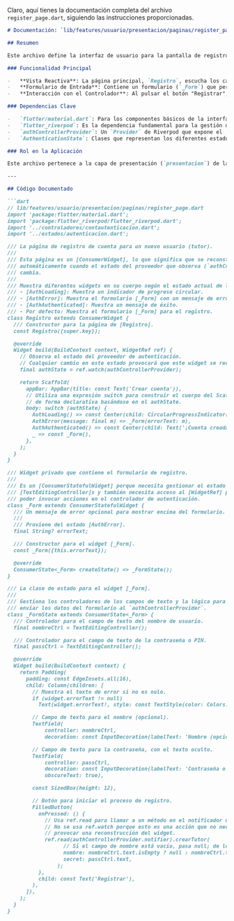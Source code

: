 Claro, aquí tienes la documentación completa del archivo `register_page.dart`, siguiendo las instrucciones proporcionadas.

```markdown
# Documentación: `lib/features/usuario/presentacion/paginas/register_page.dart`

## Resumen

Este archivo define la interfaz de usuario para la pantalla de registro de nuevos usuarios (tutores) en la aplicación. Utiliza el paquete `flutter_riverpod` para la gestión de estados, lo que le permite reaccionar a los cambios en el proceso de autenticación de una manera declarativa y eficiente.

### Funcionalidad Principal

-   **Vista Reactiva**: La página principal, `Registro`, escucha los cambios de estado del `authControllerProvider`. Dependiendo del estado actual (`AuthLoading`, `AuthError`, `AuthAuthenticated`, o inicial), muestra la interfaz correspondiente: un indicador de carga, un formulario con un mensaje de error, un mensaje de éxito, o el formulario de registro inicial.
-   **Formulario de Entrada**: Contiene un formulario (`_Form`) que permite al usuario introducir un nombre (opcional) y una contraseña o PIN.
-   **Interacción con el Controlador**: Al pulsar el botón "Registrar", el formulario invoca el método `crearTutor` del `authControllerProvider`, pasándole los datos introducidos por el usuario para procesar la creación de la cuenta.

### Dependencias Clave

-   `flutter/material.dart`: Para los componentes básicos de la interfaz de usuario de Material Design.
-   `flutter_riverpod`: Es la dependencia fundamental para la gestión del estado. La página utiliza `ConsumerWidget` y `ConsumerStatefulWidget` para interactuar con los `providers` de Riverpod.
-   `authControllerProvider`: Un `Provider` de Riverpod que expone el `AuthController` y su estado. Este controlador contiene la lógica de negocio para la autenticación y registro.
-   `AuthenticationState`: Clases que representan los diferentes estados del flujo de autenticación (ej. `AuthLoading`, `AuthError`, `AuthAuthenticated`), permitiendo a la UI reaccionar de forma adecuada.

### Rol en la Aplicación

Este archivo pertenece a la capa de presentación (`presentacion`) de la funcionalidad de usuario (`features/usuario`). Su rol es proporcionar la interfaz visual para que un nuevo usuario pueda crear una cuenta. Actúa como el puente entre la interacción del usuario y la lógica de autenticación encapsulada en el `authControllerProvider`.

---

## Código Documentado

```dart
// lib/features/usuario/presentacion/paginas/register_page.dart
import 'package:flutter/material.dart';
import 'package:flutter_riverpod/flutter_riverpod.dart';
import '../controladores/contautenticacion.dart';
import '../estados/autenticacion.dart';

/// La página de registro de cuenta para un nuevo usuario (tutor).
///
/// Esta página es un [ConsumerWidget], lo que significa que se reconstruye
/// automáticamente cuando el estado del proveedor que observa (`authControllerProvider`)
/// cambia.
///
/// Muestra diferentes widgets en su cuerpo según el estado actual de la autenticación:
/// - [AuthLoading]: Muestra un indicador de progreso circular.
/// - [AuthError]: Muestra el formulario [_Form] con un mensaje de error.
/// - [AuthAuthenticated]: Muestra un mensaje de éxito.
/// - Por defecto: Muestra el formulario [_Form] para el registro.
class Registro extends ConsumerWidget {
  /// Constructor para la página de [Registro].
  const Registro({super.key});

  @override
  Widget build(BuildContext context, WidgetRef ref) {
    // Observa el estado del proveedor de autenticación.
    // Cualquier cambio en este estado provocará que este widget se reconstruya.
    final authState = ref.watch(authControllerProvider);

    return Scaffold(
      appBar: AppBar(title: const Text('Crear cuenta')),
      // Utiliza una expresión switch para construir el cuerpo del Scaffold
      // de forma declarativa basándose en el authState.
      body: switch (authState) {
        AuthLoading() => const Center(child: CircularProgressIndicator()),
        AuthError(message: final m) => _Form(errorText: m),
        AuthAuthenticated() => const Center(child: Text('¡Cuenta creada!')),
        _ => const _Form(),
      },
    );
  }
}

/// Widget privado que contiene el formulario de registro.
///
/// Es un [ConsumerStatefulWidget] porque necesita gestionar el estado de los
/// [TextEditingController]s y también necesita acceso al [WidgetRef] para
/// poder invocar acciones en el controlador de autenticación.
class _Form extends ConsumerStatefulWidget {
  /// Un mensaje de error opcional para mostrar encima del formulario.
  ///
  /// Proviene del estado [AuthError].
  final String? errorText;

  /// Constructor para el widget [_Form].
  const _Form({this.errorText});

  @override
  ConsumerState<_Form> createState() => _FormState();
}

/// La clase de estado para el widget [_Form].
///
/// Gestiona los controladores de los campos de texto y la lógica para
/// enviar los datos del formulario al `authControllerProvider`.
class _FormState extends ConsumerState<_Form> {
  /// Controlador para el campo de texto del nombre de usuario.
  final nombreCtrl = TextEditingController();

  /// Controlador para el campo de texto de la contraseña o PIN.
  final passCtrl = TextEditingController();

  @override
  Widget build(BuildContext context) {
    return Padding(
      padding: const EdgeInsets.all(16),
      child: Column(children: [
        // Muestra el texto de error si no es nulo.
        if (widget.errorText != null)
          Text(widget.errorText!, style: const TextStyle(color: Colors.red)),

        // Campo de texto para el nombre (opcional).
        TextField(
            controller: nombreCtrl,
            decoration: const InputDecoration(labelText: 'Nombre (opcional)')),

        // Campo de texto para la contraseña, con el texto oculto.
        TextField(
            controller: passCtrl,
            decoration: const InputDecoration(labelText: 'Contraseña o PIN'),
            obscureText: true),

        const SizedBox(height: 12),

        // Botón para iniciar el proceso de registro.
        FilledButton(
          onPressed: () {
            // Usa ref.read para llamar a un método en el notificador del proveedor.
            // No se usa ref.watch porque esto es una acción que no necesita
            // provocar una reconstrucción del widget.
            ref.read(authControllerProvider.notifier).crearTutor(
                  // Si el campo de nombre está vacío, pasa null; de lo contrario, pasa el texto.
                  nombre: nombreCtrl.text.isEmpty ? null : nombreCtrl.text,
                  secret: passCtrl.text,
                );
          },
          child: const Text('Registrar'),
        ),
      ]),
    );
  }
}
```
```